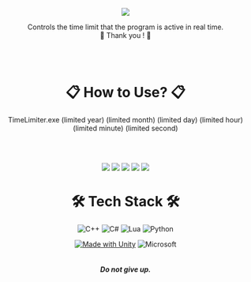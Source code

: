 <div align="center">

![](https://img.shields.io/github/followers/orangelie.svg?style=social&label=Follow&maxAge=2592000)


Controls the time limit that the program is active in real time.  
 💖  Thank you ! 💖   
 
 <br></br>
# 📋 How to Use? 📋  
TimeLimiter.exe (limited year) (limited month) (limited day) (limited hour)  (limited minute)  (limited second)  


<br></br>

![](https://img.shields.io/github/license/orangelie/TimeLimiter.svg) ![](https://img.shields.io/github/forks/orangelie/TimeLimiter.svg) ![](https://img.shields.io/github/stars/orangelie/TimeLimiter.svg) ![](https://img.shields.io/github/downloads/orangelie/TimeLimiter/total.svg)  ![](https://img.shields.io/badge/Maintained%3F-yes-green.svg)


# 🛠️ Tech Stack 🛠️

![C++](https://img.shields.io/badge/c++-%2300599C.svg?style=for-the-badge&logo=c%2B%2B&logoColor=white) ![C#](https://img.shields.io/badge/c%23-%23239120.svg?style=for-the-badge&logo=c-sharp&logoColor=white) ![Lua](https://img.shields.io/badge/lua-%232C2D72.svg?style=for-the-badge&logo=lua&logoColor=white) ![Python](https://img.shields.io/badge/python-3670A0?style=for-the-badge&logo=python&logoColor=ffdd54)
  
[![Made with Unity](https://img.shields.io/badge/Unity-57b9d3.svg?style=for-the-badge&logo=unity)](https://unity3d.com) ![Microsoft](https://img.shields.io/badge/DirectX12-0078D4?style=for-the-badge&logo=microsoft&logoColor=white)  
<br></br>
***Do not give up.***

</div>
